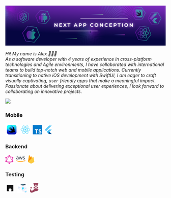![Alexandre Cissé - Mobile developer](./assets/banner.png)

<p>
<i>Hi! My name is Alex 🙋🏾‍♂️ 
<br>
As a software developer with 4 years of experience in cross-platform technologies and Agile environments, I have collaborated with international teams to build top-notch web and mobile applications. Currently transitioning to native iOS development with SwiftUI, I am eager to craft visually captivating, user-friendly apps that make a meaningful impact. Passionate about delivering exceptional user experiences, I look forward to collaborating on innovative projects.
</i>
</p>

<p>
<a href="https://www.linkedin.com/in/alexandre-cissé-52485859"><img src="https://img.shields.io/badge/linkedin-00457C?style=for-the-badge&logo=linkedin&logoColor=white"></a>
</p>

### **Mobile**

<p style="display:flex;align-items:center">
<img style="margin-right:8px;" width="40" src="./assets/swiftui.svg">
<img style="margin-right:8px;" width="30" src="https://raw.githubusercontent.com/devicons/devicon/master/icons/react/react-original.svg">
<img style="margin-right:8px;" width="30" src="https://raw.githubusercontent.com/devicons/devicon/master/icons/typescript/typescript-original.svg">
<img style="margin-right:8px;" width="22" src="./assets/flutter.svg">
</p>

### **Backend**

<p style="display:flex;align-items:center">
<img style="margin-right:8px;" width="25" src="./assets/graphql.svg">
<img style="margin-right:8px;" width="30" src="./assets/aws.svg">
<img style="margin-right:8px;" width="20" src="./assets/firebase.svg">
</p>

### **Testing**

<p style="display:flex;align-items:center">
<img style="margin-right:8px;" width="30" src="./assets/maestro.svg">
<img style="margin-right:8px;" width="30" src="./assets/detox.png">
<img style="margin-right:8px;" width="30" src="./assets/jest.svg">
</p>
